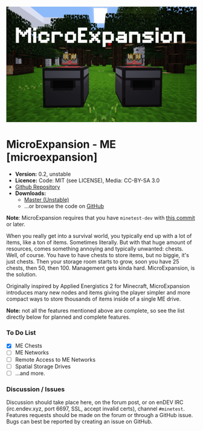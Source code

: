 ![Screenshot](screenshot.png)

MicroExpansion - ME [microexpansion]
======================================

* **Version:** 0.2, unstable
* **Licence:** Code: MIT (see LICENSE), Media: CC-BY-SA 3.0
* [Github Repository](https://github.com/octacian/microexpansion)
* **Downloads:**
  * [Master (Unstable)](https://github.com/octacian/microexpansion/archive/master.zip)
  * ...or browse the code on [GitHub](https://github.com/octacian/microexpansion)

**Note**: MicroExpansion requires that you have `minetest-dev` with [this commit](https://github.com/minetest/minetest/commit/f2f9a923515386d787a245fac52f78e815b3a839) or later.

When you really get into a survival world, you typically end up with a lot of items, like a ton of items. Sometimes literally. But with that huge amount of resources, comes something annoying and typically unwanted: chests. Well, of course. You have to have chests to store items, but no biggie, it's just chests. Then your storage room starts to grow, soon you have 25 chests, then 50, then 100. Management gets kinda hard. MicroExpansion, is the solution.

Originally inspired by Applied Energistics 2 for Minecraft, MicroExpansion introduces many new nodes and items giving the player simpler and more compact ways to store thousands of items inside of a single ME drive.

**Note:** not all the features mentioned above are complete, so see the list directly below for planned and complete features.

### To Do List
- [x] ME Chests
- [ ] ME Networks
- [ ] Remote Access to ME Networks
- [ ] Spatial Storage Drives
- [ ] ...and more.

### Discussion / Issues
Discussion should take place here, on the forum post, or on enDEV IRC (irc.endev.xyz, port 6697, SSL, accept invalid certs), channel `#minetest`. Features requests should be made on the forum or through a GitHub issue. Bugs can best be reported by creating an issue on GitHub.

